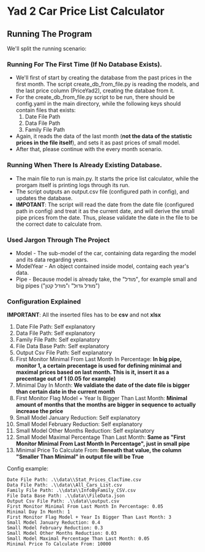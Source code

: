 # Yad 2 Car Price List Calculator

## Running The Program
We'll split the running scenario:

### Running For The First Time (If No Database Exists).
* We'll first of start by creating the database from the past prices in the first month. The script create_db_from_file.py is reading the models, and the last price column (PriceYad2), creating the databae from it.
* For the create_db_from_file.py script to be run, there should be config.yaml in the main directory, while the following keys should contain files that exists:
  1. Date File Path
  1. Data File Path
  1. Family File Path
* Again, it reads the data of the last month (**not the data of the statistic prices in the file itself**), and sets it as past prices of small model.
* After that, please continue with the every month scenario.

### Running When There Is Already Existing Database.
* The main file to run is main.py. It starts the price list calculator, while the prorgam itself is printing logs through its run.
* The script outputs an output.csv file (configured path in config), and updates the database.
* **IMPOTANT**: The script will read the date from the date file (configured path in config) and treat it as the current date, and will derive the small pipe prices from the date. Thus, please validate the date in the file to be the correct date to calculate from.

### Used Jargon Through The Project
* Model - The sub-model of the car, containing data regarding the model and its data regarding years.
* ModelYear - An object contained inside model, containg each year's data.
* Pipe - Because model is already take, the "מודל", for example small and big pipes ("מודל גדול" ו"מודל קטן")

### Configuration Explained
**IMPORTANT**: All the inserted files has to be **csv** and not **xlsx**
1. Date File Path: Self explanatory 
1. Data File Path: Self explanatory 
1. Family File Path: Self explanatory 
1. File Data Base Path: Self explanatory 
1. Output Csv File Path: Self explanatory 
1. First Monitor Minimal From Last Month In Percentage: **In big pipe, monitor 1, a certain precentage is used for defining minimal and maximal prices based on last month. This is it, insert it as a precentage out of 1 (0.05 for example)**
1. Minimal Day In Month: **We valdiate the date of the date file is bigger than certain date in the current month**
1. First Monitor Flag Model + Year Is Bigger Than Last Month: **Minimal amount of months that the months are bigger in sequence to actually increase the price** 
1. Small Model January Reduction: Self explanatory
1. Small Model February Reduction: Self explanatory
1. Small Model Other Months Reduction: Self explanatory
1. Small Model Maximal Percentage Than Last Month: **Same as "First Monitor Minimal From Last Month In Percentage", just in small pipe**
1. Minimal Price To Calculate From: **Beneath that value, the column "Smaller Than Minimal" in output file will be True**

Config example:
```
Date File Path: .\\data\\Stat_Prices_ClacTime.csv
Data File Path: .\\data\\All_Cars_List.csv
Family File Path: .\\data\\InfoByFamily_CSV.csv
File Data Base Path: .\\data\\FileData.json
Output Csv File Path: .\\data\\output.csv
First Monitor Minimal From Last Month In Percentage: 0.05
Minimal Day In Month: 1
First Monitor Flag Model + Year Is Bigger Than Last Month: 3
Small Model January Reduction: 0.4
Small Model February Reduction: 0.3
Small Model Other Months Reduction: 0.03
Small Model Maximal Percentage Than Last Month: 0.05
Minimal Price To Calculate From: 10000
```
